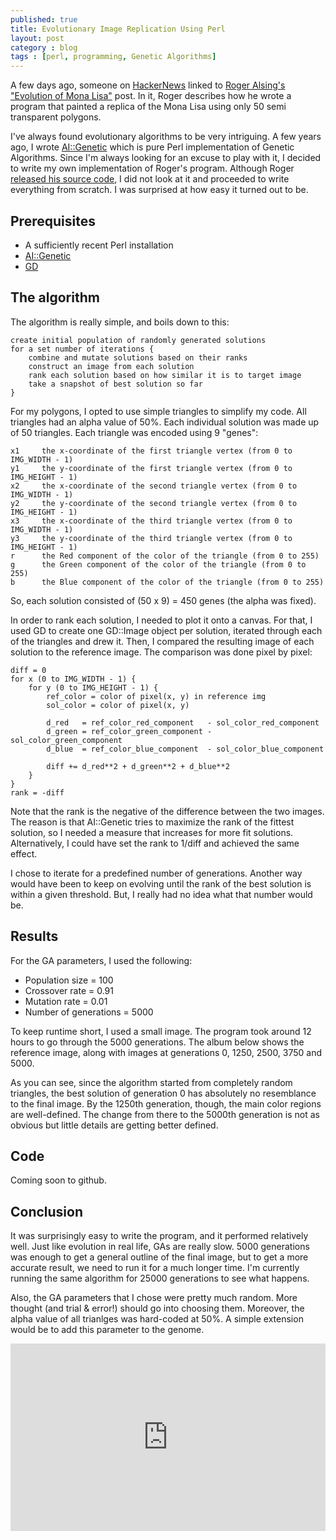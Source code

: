 ```yaml
---
published: true
title: Evolutionary Image Replication Using Perl
layout: post
category : blog
tags : [perl, programming, Genetic Algorithms]
---
```


A few days ago, someone on [HackerNews](http://news.ycombinator.com/item?id=4912964) linked to [Roger Alsing's "Evolution of Mona Lisa"](http://rogeralsing.com/2008/12/07/genetic-programming-evolution-of-mona-lisa/) post. In it, Roger describes how he wrote a program that painted a replica of the Mona Lisa using only 50 semi transparent polygons.

I've always found evolutionary algorithms to be very intriguing. A few years ago, I wrote [AI::Genetic](http://search.cpan.org/~aqumsieh/AI-Genetic-0.05/) which is pure Perl implementation of Genetic Algorithms. Since I'm always looking for an excuse to play with it, I decided to write my own implementation of Roger's program. Although Roger [released his source code](http://rogeralsing.com/2008/12/11/genetic-programming-mona-lisa-source-code-and-binaries/), I did not look at it and proceeded to write everything from scratch. I was surprised at how easy it turned out to be.

## Prerequisites

* A sufficiently recent Perl installation
* [AI::Genetic](http://search.cpan.org/~aqumsieh/AI-Genetic-0.05/)
* [GD](http://search.cpan.org/~lds/GD-2.46/GD.pm)

## The algorithm

The algorithm is really simple, and boils down to this:

    create initial population of randomly generated solutions
    for a set number of iterations {
        combine and mutate solutions based on their ranks
        construct an image from each solution
        rank each solution based on how similar it is to target image
        take a snapshot of best solution so far
    }

For my polygons, I opted to use simple triangles to simplify my code. All triangles had an alpha value of 50%. Each individual solution was made up of 50 triangles. Each triangle was encoded using 9 "genes":

    x1     the x-coordinate of the first triangle vertex (from 0 to IMG_WIDTH - 1)
    y1     the y-coordinate of the first triangle vertex (from 0 to IMG_HEIGHT - 1)
    x2     the x-coordinate of the second triangle vertex (from 0 to IMG_WIDTH - 1)
    y2     the y-coordinate of the second triangle vertex (from 0 to IMG_HEIGHT - 1)
    x3     the x-coordinate of the third triangle vertex (from 0 to IMG_WIDTH - 1)
    y3     the y-coordinate of the third triangle vertex (from 0 to IMG_HEIGHT - 1)
    r      the Red component of the color of the triangle (from 0 to 255)
    g      the Green component of the color of the triangle (from 0 to 255)
    b      the Blue component of the color of the triangle (from 0 to 255)

So, each solution consisted of (50 x 9) = 450 genes (the alpha was fixed).

In order to rank each solution, I needed to plot it onto a canvas. For that, I used GD to create one GD::Image object per solution, iterated through each of the triangles and drew it. Then, I compared the resulting image of each solution to the reference image. The comparison was done pixel by pixel:

    diff = 0
    for x (0 to IMG_WIDTH - 1) {
        for y (0 to IMG_HEIGHT - 1) {
            ref_color = color of pixel(x, y) in reference img
            sol_color = color of pixel(x, y)
            
            d_red   = ref_color_red_component   - sol_color_red_component
            d_green = ref_color_green_component - sol_color_green_component
            d_blue  = ref_color_blue_component  - sol_color_blue_component
            
            diff += d_red**2 + d_green**2 + d_blue**2
        }
    }
    rank = -diff

Note that the rank is the negative of the difference between the two images. The reason is that AI::Genetic tries to maximize the rank of the fittest solution, so I needed a measure that increases for more fit solutions. Alternatively, I could have set the rank to 1/diff and achieved the same effect.

I chose to iterate for a predefined number of generations. Another way would have been to keep on evolving until the rank of the best solution is within a given threshold. But, I really had no idea what that number would be.

## Results

For the GA parameters, I used the following:

* Population size = 100
* Crossover rate = 0.91
* Mutation rate = 0.01
* Number of generations = 5000

To keep runtime short, I used a small image. The program took around 12 hours to go through the 5000 generations. The album below shows the reference image, along with images at generations 0, 1250, 2500, 3750 and 5000.

As you can see, since the algorithm started from completely random triangles, the best solution of generation 0 has absolutely no resemblance to the final image. By the 1250th generation, though, the main color regions are well-defined. The change from there to the 5000th generation is not as obvious but little details are getting better defined.

## Code

Coming soon to github.

## Conclusion

It was surprisingly easy to write the program, and it performed relatively well. Just like evolution in real life, GAs are really slow. 5000 generations was enough to get a general outline of the final image, but to get a more accurate result, we need to run it for a much longer time. I'm currently running the same algorithm for 25000 generations to see what happens.

Also, the GA parameters that I chose were pretty much random. More thought (and trial & error!) should go into choosing them.
Moreover, the alpha value of all trianlges was hard-coded at 50%. A simple extension would be to add this parameter to the genome.

<div>
<iframe class="imgur-album" width="100%" height="300" frameborder="0" src="http://imgur.com/a/AYCXF/embed" />
</div>

